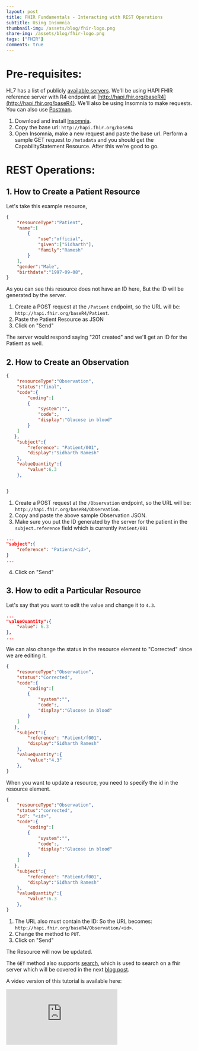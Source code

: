 ```yaml
---
layout: post
title: FHIR Fundamentals - Interacting with REST Operations
subtitle: Using Insomnia
thumbnail-img: /assets/blog/fhir-logo.png
share-img: /assets/blog/fhir-logo.png
tags: ["FHIR"]
comments: true
---
```


# Pre-requisites:
HL7 has a list of publicly [available servers](https://wiki.hl7.org/Publicly_Available_FHIR_Servers_for_testing). We'll be using HAPI FHIR reference server with R4 endpoint at [http://hapi.fhir.org/baseR4](http://hapi.fhir.org/baseR4). We'll also be using Insomnia to make requests. You can also use [Postman](https://www.postman.com/).

1. Download and install [Insomnia](https://insomnia.rest/).
2. Copy the base url: `http://hapi.fhir.org/baseR4`
3. Open Insomnia, make a new request and paste the base url. Perform a sample GET request to `/metadata` and you should get the CapabilityStatement Resource. After this we're good to go.

# REST Operations:


## 1. How to Create a Patient Resource
Let's take this example resource, 

```json
{
    "resourceType":"Patient",
    "name":[
        {
            "use":"official",
            "given":["Sidharth"],
            "family":"Ramesh"
        }
    ],
    "gender":"Male",
    "birthdate":"1997-09-08",
}
```
As you can see this resource does not have an ID here, But the ID will be generated by the server.

1. Create a POST request at the `/Patient` endpoint, so the URL will be: `http://hapi.fhir.org/baseR4/Patient`.
2. Paste the Patient Resource as JSON
3. Click on "Send"

The server would respond saying "201 created" and we'll get an ID for the Patient as well.

## 2. How to Create an Observation

```json
{
    "resourceType":"Observation",
    "status":"final",
    "code":{
        "coding":[
        {
            "system":"",
            "code":,
            "display":"Glucose in blood"
        }
    ]
   },
    "subject":{
        "reference": "Patient/001",
        "display":"Sidharth Ramesh"
    },
    "valueQuantity":{
        "value":6.3
    },
    

}

```

1. Create a POST request at the `/Observation` endpoint, so the URL will be: `http://hapi.fhir.org/baseR4/Observation`.
2. Copy and paste the above sample Observation JSON. 
3. Make sure you put the ID generated by the server for the patient in the `subject.reference` field which is currently `Patient/001`

```json 
...
"subject":{
    "reference": "Patient/<id>",
}
...
```

4. Click on "Send" 


## 3. How to edit a Particular Resource

Let's say that you want to edit the value and change it to `4.3`.

```json 
...
"valueQuantity":{
    "value": 6.3
},
...
```
We can also change the status in the resource element to "Corrected" since we are editing it. 

```json
{
    "resourceType":"Observation",
    "status":"Corrected",
    "code":{
        "coding":[
        {
            "system":"",
            "code":,
            "display":"Glucose in blood"
        }
    ]
   },
    "subject":{
        "reference": "Patient/f001",
        "display":"Sidharth Ramesh"
    },
    "valueQuantity":{
        "value":"4.3"
    },
}

```
When you want to update a resource, you need to specify the id in the resource element.

```json
{
    "resourceType":"Observation",
    "status":"corrected",
    "id": "<id>",
    "code":{
        "coding":[
        {
            "system":"",
            "code":,
            "display":"Glucose in blood"
        }
    ]
   },
    "subject":{
        "reference": "Patient/f001",
        "display":"Sidharth Ramesh"
    },
    "valueQuantity":{
        "value":6.3
    },
}

```


1. The URL also must contain the ID: So the URL becomes: `http://hapi.fhir.org/baseR4/Observation/<id>`.
2. Change the method to `PUT`.
3. Click on "Send" 

The Resource will now be updated.

The `GET` method also supports [search](https://www.hl7.org/fhir/search.html), which is used to search on a fhir server which will be covered in the next [blog post]().

A video version of this tutorial is available here:
<div class="youtube-embed-container">
<iframe src="https://www.youtube.com/embed/Rk_I7I6whrI" frameborder="0" allow="accelerometer; autoplay; clipboard-write; encrypted-media; gyroscope; picture-in-picture" allowfullscreen></iframe>
</div>

